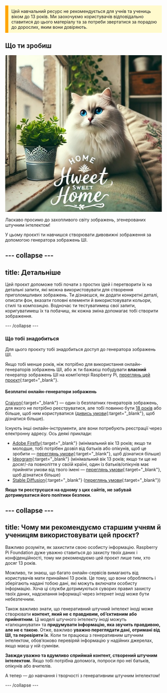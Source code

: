 <p style='border-left: solid; border-width:10px; border-color: #FFA500; background-color: #FFFACD; padding: 10px;'>
Цей навчальний ресурс не рекомендується для учнів та учениць віком до 13 років. Ми заохочуємо користувачів відповідально ставитися до цього матеріалу та за потреби звертатися за порадою до дорослих, яким вони довіряють.
</p>

## Що ти зробиш

![Пухнаста біла кішка з незвичайно блакитними очима та рожевим носиком сидить на поверхні між підвіконням та спинкою дивана, поруч із рослиною у декоративному металевому горщику. Підвіконня є частиною затишного інтерʼєру з подушкою в квітки, зеленою вʼюнкою рослиною і полицями. За вікном видно будівлю. На передньому плані зображення розміщено текст із узористим написом «HOME Hweet SWEET Home» вишуканим шрифтом. Ця англійська фраза з помилкою означає «рідна оселя».](images/prompt8.jpg)

Ласкаво просимо до захопливого світу зображень, згенерованих штучним інтелектом!

У цьому проєкті ти навчишся створювати дивовижні зображення за допомогою генератора зображень ШІ.

--- collapse ---
---
title: Детальніше
---

Цей проєкт допоможе тобі почати з простих ідей і перетворити їх на детальні запити, які можна використовувати для створення приголомшливих зображень. Ти дізнаєшся, як додати конкретні деталі, описати фон, вказати головні елементи й використовувати кольори, стилі та композицію. Водночас ти тестуватимеш свої запити, коригуватимеш їх та побачиш, як кожна зміна допомагає тобі створити зображення.

--- /collapse ---

### Що тобі знадобиться

Для цього проєкту тобі знадобиться доступ до генератора зображень ШІ.

Якщо тобі менше років, ніж потрібно для використання онлайн-генераторів зображень ШІ, або ж ти бажаєш побудувати **власний** генератор зображень ШІ на компʼютері Raspberry Pi, [переглянь цей проєкт](https://projects.raspberrypi.org/uk-UA/projects/ai-images-on-pi){:target="_blank"}.

#### Безплатні онлайн-генератори зображень

[Craiyon](https://www.craiyon.com){:target="_blank"} — один із безплатних генераторів зображень, для якого не потрібно реєструватися, але тобі повинно бути [18 років](https://uk.wikipedia.org/wiki/%D0%9F%D0%BE%D0%B2%D0%BD%D0%BE%D0%BB%D1%96%D1%82%D1%82%D1%8F) або більше, щоб ним користуватися ([дивись умови](https://www.craiyon.com/terms){:target="_blank"}, щоб дізнатися більше).

Існують інші онлайн-інструменти, але вони потребують реєстрації через електронну адресу. Ось деякі приклади:

- [Adobe Firefly](https://firefly.adobe.com/){:target="_blank"} (мінімальний вік 13 років; якщо ти молодше, тобі потрібен дозвіл від батьків або опікунів, щоб це зробити — [переглянь умови](https://www.adobe.com/ua/legal/terms.html){:target="_blank"}, щоб дізнатися більше)
- [Ideogram](https://www.ideogram.ai){:target="_blank"} (мінімальний вік 13 років; якщо ти ще не досяг/-ла повноліття у своїй країні, один із батьків/опікунів має прийняти умови від твого імені — [переглянь умови](https://ideogram.ai/legal/tos){:target="_blank"}, щоб дізнатися більше)
- [Stable Diffusion](https://stablediffusionweb.com/){:target="_blank"} ([переглянь умови](https://stablediffusionweb.com/terms-and-conditions){:target="_blank"})

**Якщо ти реєструєшся на одному з цих сайтів, не забувай дотримуватися його політики безпеки.**

--- collapse ---
---
title: Чому ми рекомендуємо старшим учням й ученицям використовувати цей проєкт?
---

Важливо розуміти, як захистити свою особисту інформацію. Raspberry Pi Foundation дуже уважно ставиться до захисту твоїх даних і конфіденційності, тому ми рекомендуємо цей проєкт лише тим, хто досяг 13 років.

Можливо, ти знаєш, що багато онлайн-сервісів вимагають від користувачів мати принаймні 13 років. Це тому, що вони обробляють і зберігають надані тобою дані, які можуть включати особисту інформацію. Хоча ці служби дотримуються суворих правил захисту твоїх даних, надсилання інформації через інтернет іноді може бути небезпечним.

Також важливо знати, що генеративний штучний інтелект іноді може створювати **контент, який не є правдивим, обʼєктивним або прийнятним**. Ці моделі штучного інтелекту іноді можуть «галюцинувати» та **придумувати інформацію, яка звучить правдивою, але не є такою**. Отже, важливо **уважно переглядати дані, отримані від ШІ, та перевіряти їх**. Коли ти працюєш з генеративним штучним інтелектом, обов’язково перевіряй інформацію у надійних джерелах, якщо маєш у ній сумніви.

**Завжди уважно та вдумливо сприймай контент, створений штучним інтелектом.** Якщо тобі потрібна допомога, попроси про неї батьків, опікунів або вчителів.

А тепер — до навчання і творчості з генеративним штучним інтелектом!

--- /collapse ---
